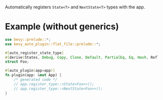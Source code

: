 Automatically registers `State<T>` and `NextState<T>` types with the app.

# Example (without generics)
```rust
use bevy::prelude::*;
use bevy_auto_plugin::flat_file::prelude::*;

#[auto_register_state_type]
#[derive(States, Debug, Copy, Clone, Default, PartialEq, Eq, Hash, Reflect)]
struct Foo;

#[auto_plugin(app=app)]
fn plugin(app: &mut App) {
    /* generated code */
    // app.register_type::<State<Foo>>();
    // app.register_type::<NextState<Foo>>();
}
```